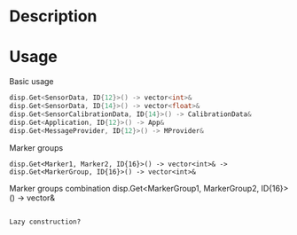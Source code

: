 # Description


# Usage

Basic usage
```c++
disp.Get<SensorData, ID{12}>() -> vector<int>&
disp.Get<SensorData, ID{14}>() -> vector<float>&
disp.Get<SensorCalibrationData, ID{14}>() -> CalibrationData&
disp.Get<Application, ID{12}>() -> App&
disp.Get<MessageProvider, ID{12}>() -> MProvider&
```

Marker groups
```
disp.Get<Marker1, Marker2, ID{16}>() -> vector<int>& -> disp.Get<MarkerGroup, ID{16}>() -> vector<int>&
```
Marker groups combination
disp.Get<MarkerGroup1, MarkerGroup2, ID{16}>() -> vector<int>&
```

Lazy construction?
